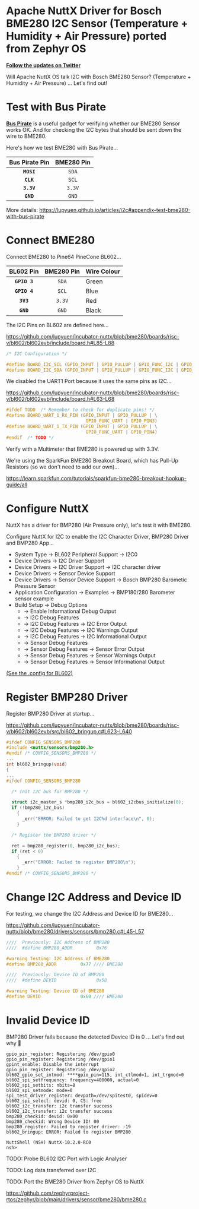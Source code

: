 # Apache NuttX Driver for Bosch BME280 I2C Sensor (Temperature + Humidity + Air Pressure) ported from Zephyr OS

[__Follow the updates on Twitter__](https://twitter.com/MisterTechBlog/status/1494301654186823683)

Will Apache NuttX OS talk I2C with Bosch BME280 Sensor? (Temperature + Humidity + Air Pressure) ... Let's find out!

# Test with Bus Pirate

[__Bus Pirate__](http://dangerousprototypes.com/docs/Bus_Pirate) is a useful gadget for verifying whether our BME280 Sensor works OK. And for checking the I2C bytes that should be sent down the wire to BME280.

Here's how we test BME280 with Bus Pirate...

| Bus Pirate Pin | BME280 Pin
|:---:|:---:
| __`MOSI`__ | `SDA`
| __`CLK`__ | `SCL`
| __`3.3V`__ | `3.3V`
| __`GND`__ | `GND`

More details: https://lupyuen.github.io/articles/i2c#appendix-test-bme280-with-bus-pirate

# Connect BME280

Connect BME280 to Pine64 PineCone BL602...

| BL602 Pin | BME280 Pin | Wire Colour
|:---:|:---:|:---|
| __`GPIO 3`__ | `SDA` | Green 
| __`GPIO 4`__ | `SCL` | Blue
| __`3V3`__ | `3.3V` | Red
| __`GND`__ | `GND` | Black

The I2C Pins on BL602 are defined here...

https://github.com/lupyuen/incubator-nuttx/blob/bme280/boards/risc-v/bl602/bl602evb/include/board.h#L85-L88

```c
/* I2C Configuration */

#define BOARD_I2C_SCL (GPIO_INPUT | GPIO_PULLUP | GPIO_FUNC_I2C | GPIO_PIN4)
#define BOARD_I2C_SDA (GPIO_INPUT | GPIO_PULLUP | GPIO_FUNC_I2C | GPIO_PIN3)
```

We disabled the UART1 Port because it uses the same pins as I2C...

https://github.com/lupyuen/incubator-nuttx/blob/bme280/boards/risc-v/bl602/bl602evb/include/board.h#L63-L68

```c
#ifdef TODO  /* Remember to check for duplicate pins! */
#define BOARD_UART_1_RX_PIN (GPIO_INPUT | GPIO_PULLUP | \
                              GPIO_FUNC_UART | GPIO_PIN3)
#define BOARD_UART_1_TX_PIN (GPIO_INPUT | GPIO_PULLUP | \
                              GPIO_FUNC_UART | GPIO_PIN4)
#endif  /* TODO */
```

Verify with a Multimeter that BME280 is powered up with 3.3V.

We're using the SparkFun BME280 Breakout Board, which has Pull-Up Resistors (so we don't need to add our own)...

https://learn.sparkfun.com/tutorials/sparkfun-bme280-breakout-hookup-guide/all

# Configure NuttX

NuttX has a driver for BMP280 (Air Pressure only), let's test it with BME280.

Configure NuttX for I2C to enable the I2C Character Driver, BMP280 Driver and BMP280 App...

- System Type → BL602 Peripheral Support → I2C0
- Device Drivers → I2C Driver Support
- Device Drivers → I2C Driver Support →  I2C character driver
- Device Drivers → Sensor Device Support
- Device Drivers → Sensor Device Support →  Bosch BMP280 Barometic Pressure Sensor
- Application Configuration → Examples →  BMP180/280 Barometer sensor example
- Build Setup → Debug Options
  - → Enable Informational Debug Output 
  - → I2C Debug Features
  - → I2C Debug Features →  I2C Error Output
  - → I2C Debug Features →  I2C Warnings Output
  - → I2C Debug Features →  I2C Informational Output  
  - → Sensor Debug Features
  - → Sensor Debug Features → Sensor Error Output
  - → Sensor Debug Features → Sensor Warnings Output  
  - → Sensor Debug Features → Sensor Informational Output 

[(See the .config for BL602)](https://gist.github.com/lupyuen/9d84889f5e2415ecb0f28cea2c2a657f)

# Register BMP280 Driver

Register BMP280 Driver at startup...

https://github.com/lupyuen/incubator-nuttx/blob/bme280/boards/risc-v/bl602/bl602evb/src/bl602_bringup.c#L623-L640

```c
#ifdef CONFIG_SENSORS_BMP280
#include <nuttx/sensors/bmp280.h>
#endif /* CONFIG_SENSORS_BMP280 */
...
int bl602_bringup(void)
{
...
#ifdef CONFIG_SENSORS_BMP280

  /* Init I2C bus for BMP280 */

  struct i2c_master_s *bmp280_i2c_bus = bl602_i2cbus_initialize(0);
  if (!bmp280_i2c_bus)
    {
      _err("ERROR: Failed to get I2C%d interface\n", 0);
    }

  /* Register the BMP280 driver */

  ret = bmp280_register(0, bmp280_i2c_bus);
  if (ret < 0)
    {
      _err("ERROR: Failed to register BMP280\n");
    }
#endif /* CONFIG_SENSORS_BMP280 */
```

# Change I2C Address and Device ID

For testing, we change the I2C Address and Device ID for BME280...

https://github.com/lupyuen/incubator-nuttx/blob/bme280/drivers/sensors/bmp280.c#L45-L57

```c
////  Previously: I2C Address of BMP280
////  #define BMP280_ADDR         0x76

#warning Testing: I2C Address of BME280
#define BMP280_ADDR         0x77 //// BME280

////  Previously: Device ID of BMP280
////  #define DEVID               0x58

#warning Testing: Device ID of BME280
#define DEVID               0x60 //// BME280
```

# Invalid Device ID

BMP280 Driver fails because the detected Device ID is 0 ... Let's find out why 🤔

```text
gpio_pin_register: Registering /dev/gpio0
gpio_pin_register: Registering /dev/gpio1
gpint_enable: Disable the interrupt
gpio_pin_register: Registering /dev/gpio2
bl602_gpio_set_intmod: ****gpio_pin=115, int_ctlmod=1, int_trgmod=0
bl602_spi_setfrequency: frequency=400000, actual=0
bl602_spi_setbits: nbits=8
bl602_spi_setmode: mode=0
spi_test_driver_register: devpath=/dev/spitest0, spidev=0
bl602_spi_select: devid: 0, CS: free
bl602_i2c_transfer: i2c transfer success
bl602_i2c_transfer: i2c transfer success
bmp280_checkid: devid: 0x00
bmp280_checkid: Wrong Device ID! 00
bmp280_register: Failed to register driver: -19
bl602_bringup: ERROR: Failed to register BMP280

NuttShell (NSH) NuttX-10.2.0-RC0
nsh>
```

TODO: Probe BL602 I2C Port with Logic Analyser

TODO: Log data transferred over I2C

TODO: Port the BME280 Driver from Zephyr OS to NuttX

https://github.com/zephyrproject-rtos/zephyr/blob/main/drivers/sensor/bme280/bme280.c
